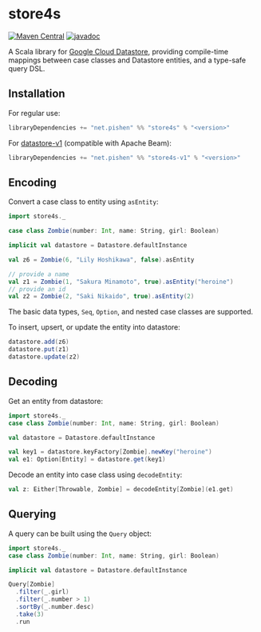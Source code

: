 # store4s

[![Maven Central](https://maven-badges.herokuapp.com/maven-central/net.pishen/store4s_2.13/badge.svg)](https://maven-badges.herokuapp.com/maven-central/net.pishen/store4s_2.13)
[![javadoc](https://javadoc.io/badge2/net.pishen/store4s_2.13/javadoc.svg)](https://javadoc.io/doc/net.pishen/store4s_2.13)

A Scala library for [Google Cloud Datastore](https://cloud.google.com/datastore), providing compile-time mappings between case classes and Datastore entities, and a type-safe query DSL.

## Installation

For regular use:
```scala
libraryDependencies += "net.pishen" %% "store4s" % "<version>"
```

For [datastore-v1](https://github.com/googleapis/google-cloud-datastore) (compatible with Apache Beam):
```scala
libraryDependencies += "net.pishen" %% "store4s-v1" % "<version>"
```

## Encoding
Convert a case class to entity using `asEntity`:
```scala
import store4s._

case class Zombie(number: Int, name: String, girl: Boolean)

implicit val datastore = Datastore.defaultInstance

val z6 = Zombie(6, "Lily Hoshikawa", false).asEntity

// provide a name
val z1 = Zombie(1, "Sakura Minamoto", true).asEntity("heroine")
// provide an id
val z2 = Zombie(2, "Saki Nikaido", true).asEntity(2)
```
The basic data types, `Seq`, `Option`, and nested case classes are supported.

To insert, upsert, or update the entity into datastore:
```scala
datastore.add(z6)
datastore.put(z1)
datastore.update(z2)
```

## Decoding
Get an entity from datastore:
```scala
import store4s._
case class Zombie(number: Int, name: String, girl: Boolean)

val datastore = Datastore.defaultInstance

val key1 = datastore.keyFactory[Zombie].newKey("heroine")
val e1: Option[Entity] = datastore.get(key1)
```

Decode an entity into case class using `decodeEntity`:
```scala
val z: Either[Throwable, Zombie] = decodeEntity[Zombie](e1.get)
```

## Querying
A query can be built using the `Query` object:
```scala
import store4s._
case class Zombie(number: Int, name: String, girl: Boolean)

implicit val datastore = Datastore.defaultInstance

Query[Zombie]
  .filter(_.girl)
  .filter(_.number > 1)
  .sortBy(_.number.desc)
  .take(3)
  .run
```
